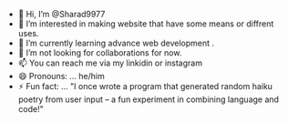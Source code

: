 - 👋 Hi, I’m @Sharad9977
- 👀 I’m interested in making website that have some means or diffrent uses.
- 🌱 I’m currently learning advance web development .
- 💞️ I’m not looking for collaborations for now.
- 📫 You can reach me via my linkidin or instagram
- 😄 Pronouns: ... he/him
- ⚡ Fun fact: ... "I once wrote a program that generated random haiku poetry from user input – a fun experiment in combining language and code!"

<!---
Sharad9977/Sharad9977 is a ✨ special ✨ repository because its `README.md` (this file) appears on your GitHub profile.
You can click the Preview link to take a look at your changes.
--->
